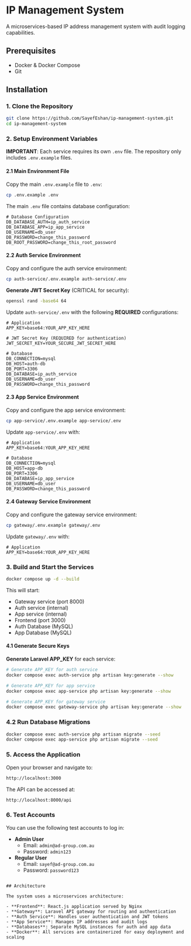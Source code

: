 # IP Management System

A microservices-based IP address management system with audit logging capabilities.

## Prerequisites

- Docker & Docker Compose
- Git

## Installation

### 1. Clone the Repository

```bash
git clone https://github.com/SayefEshan/ip-management-system.git
cd ip-management-system
```

### 2. Setup Environment Variables

**IMPORTANT**: Each service requires its own `.env` file. The repository only includes `.env.example` files.

#### 2.1 Main Environment File

Copy the main `.env.example` file to `.env`:

```bash
cp .env.example .env
```

The main `.env` file contains database configuration:

```env
# Database Configuration
DB_DATABASE_AUTH=ip_auth_service
DB_DATABASE_APP=ip_app_service
DB_USERNAME=db_user
DB_PASSWORD=change_this_password
DB_ROOT_PASSWORD=change_this_root_password
```

#### 2.2 Auth Service Environment

Copy and configure the auth service environment:

```bash
cp auth-service/.env.example auth-service/.env
```

**Generate JWT Secret Key** (CRITICAL for security):

```bash
openssl rand -base64 64
```

Update `auth-service/.env` with the following **REQUIRED** configurations:

```env
# Application
APP_KEY=base64:YOUR_APP_KEY_HERE

# JWT Secret Key (REQUIRED for authentication)
JWT_SECRET_KEY=YOUR_SECURE_JWT_SECRET_HERE

# Database
DB_CONNECTION=mysql
DB_HOST=auth-db
DB_PORT=3306
DB_DATABASE=ip_auth_service
DB_USERNAME=db_user
DB_PASSWORD=change_this_password
```

#### 2.3 App Service Environment

Copy and configure the app service environment:

```bash
cp app-service/.env.example app-service/.env
```

Update `app-service/.env` with:

```env
# Application
APP_KEY=base64:YOUR_APP_KEY_HERE

# Database
DB_CONNECTION=mysql
DB_HOST=app-db
DB_PORT=3306
DB_DATABASE=ip_app_service
DB_USERNAME=db_user
DB_PASSWORD=change_this_password
```

#### 2.4 Gateway Service Environment

Copy and configure the gateway service environment:

```bash
cp gateway/.env.example gateway/.env
```

Update `gateway/.env` with:

```env
# Application
APP_KEY=base64:YOUR_APP_KEY_HERE
```

### 3. Build and Start the Services

```bash
docker compose up -d --build
```

This will start:

- Gateway service (port 8000)
- Auth service (internal)
- App service (internal)
- Frontend (port 3000)
- Auth Database (MySQL)
- App Database (MySQL)

#### 4.1 Generate Secure Keys

**Generate Laravel APP_KEY** for each service:

```bash
# Generate APP_KEY for auth service
docker compose exec auth-service php artisan key:generate --show

# Generate APP_KEY for app service
docker compose exec app-service php artisan key:generate --show

# Generate APP_KEY for gateway service
docker compose exec gateway-service php artisan key:generate --show
```

### 4.2 Run Database Migrations

```bash
docker compose exec auth-service php artisan migrate --seed
docker compose exec app-service php artisan migrate --seed
```

### 5. Access the Application

Open your browser and navigate to:

```bash
http://localhost:3000
```

The API can be accessed at:

```bash
http://localhost:8000/api
```

### 6. Test Accounts

You can use the following test accounts to log in:

- **Admin User**
  - Email: `admin@ad-group.com.au`
  - Password: `admin123`
- **Regular User**
  - Email: `sayef@ad-group.com.au`
  - Password: `password123`

```

## Architecture

The system uses a microservices architecture:

- **Frontend**: React.js application served by Nginx
- **Gateway**: Laravel API gateway for routing and authentication
- **Auth Service**: Handles user authentication and JWT tokens
- **App Service**: Manages IP addresses and audit logs
- **Databases**: Separate MySQL instances for auth and app data
- **Docker**: All services are containerized for easy deployment and scaling
```
